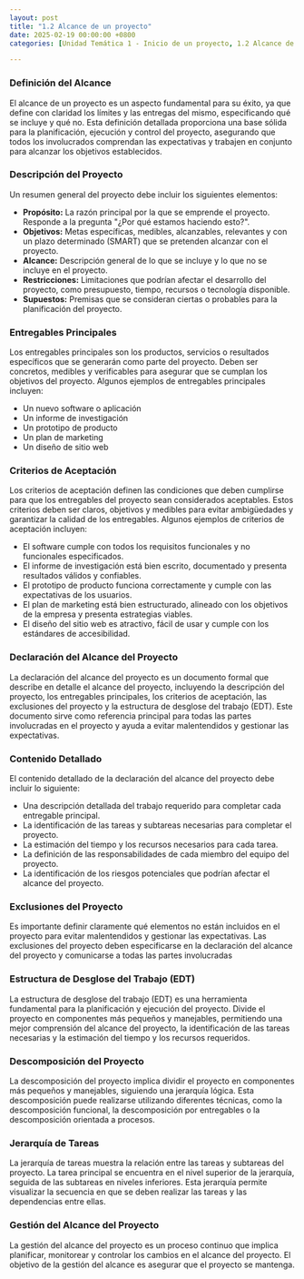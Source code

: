 ```yaml
---
layout: post
title: "1.2 Alcance de un proyecto"
date: 2025-02-19 00:00:00 +0800
categories: [Unidad Temática 1 - Inicio de un proyecto, 1.2 Alcance de un proyecto]

---
```

### Definición del Alcance
El alcance de un proyecto es un aspecto fundamental para su éxito, ya que define con
claridad los límites y las entregas del mismo, especificando qué se incluye y qué no.
Esta definición detallada proporciona una base sólida para la planificación, ejecución
y control del proyecto, asegurando que todos los involucrados comprendan las
expectativas y trabajen en conjunto para alcanzar los objetivos establecidos.

### Descripción del Proyecto
Un resumen general del proyecto debe incluir los siguientes elementos:

- **Propósito:** La razón principal por la que se emprende el proyecto. Responde a
la pregunta "¿Por qué estamos haciendo esto?".
- **Objetivos:** Metas específicas, medibles, alcanzables, relevantes y con un plazo
determinado (SMART) que se pretenden alcanzar con el proyecto.
- **Alcance:** Descripción general de lo que se incluye y lo que no se incluye en el
proyecto.
- **Restricciones:** Limitaciones que podrían afectar el desarrollo del proyecto,
como presupuesto, tiempo, recursos o tecnología disponible.
- **Supuestos:** Premisas que se consideran ciertas o probables para la planificación
del proyecto.

### Entregables Principales
Los entregables principales son los productos, servicios o resultados específicos que
se generarán como parte del proyecto. Deben ser concretos, medibles y verificables
para asegurar que se cumplan los objetivos del proyecto. Algunos ejemplos de
entregables principales incluyen:

- Un nuevo software o aplicación
- Un informe de investigación
- Un prototipo de producto
- Un plan de marketing
- Un diseño de sitio web

### Criterios de Aceptación
Los criterios de aceptación definen las condiciones que deben cumplirse para que los
entregables del proyecto sean considerados aceptables. Estos criterios deben ser
claros, objetivos y medibles para evitar ambigüedades y garantizar la calidad de los
entregables. Algunos ejemplos de criterios de aceptación incluyen:

- El software cumple con todos los requisitos funcionales y no funcionales
especificados.
- El informe de investigación está bien escrito, documentado y presenta
resultados válidos y confiables.
- El prototipo de producto funciona correctamente y cumple con las expectativas
de los usuarios.
- El plan de marketing está bien estructurado, alineado con los objetivos de la
empresa y presenta estrategias viables.
- El diseño del sitio web es atractivo, fácil de usar y cumple con los estándares de
accesibilidad.

### Declaración del Alcance del Proyecto
La declaración del alcance del proyecto es un documento formal que describe en
detalle el alcance del proyecto, incluyendo la descripción del proyecto, los entregables
principales, los criterios de aceptación, las exclusiones del proyecto y la estructura de
desglose del trabajo (EDT). Este documento sirve como referencia principal para todas
las partes involucradas en el proyecto y ayuda a evitar malentendidos y gestionar las
expectativas.

### Contenido Detallado
El contenido detallado de la declaración del alcance del proyecto debe incluir lo
siguiente:

- Una descripción detallada del trabajo requerido para completar cada entregable
principal.
- La identificación de las tareas y subtareas necesarias para completar el
proyecto.
- La estimación del tiempo y los recursos necesarios para cada tarea.
- La definición de las responsabilidades de cada miembro del equipo del
proyecto.
- La identificación de los riesgos potenciales que podrían afectar el alcance del
proyecto.

### Exclusiones del Proyecto
Es importante definir claramente qué elementos no están incluidos en el proyecto para
evitar malentendidos y gestionar las expectativas. Las exclusiones del proyecto deben
especificarse en la declaración del alcance del proyecto y comunicarse a todas las
partes involucradas

### Estructura de Desglose del Trabajo (EDT)
La estructura de desglose del trabajo (EDT) es una herramienta fundamental para la
planificación y ejecución del proyecto. Divide el proyecto en componentes más
pequeños y manejables, permitiendo una mejor comprensión del alcance del proyecto,
la identificación de las tareas necesarias y la estimación del tiempo y los recursos
requeridos.

### Descomposición del Proyecto
La descomposición del proyecto implica dividir el proyecto en componentes más
pequeños y manejables, siguiendo una jerarquía lógica. Esta descomposición puede
realizarse utilizando diferentes técnicas, como la descomposición funcional, la
descomposición por entregables o la descomposición orientada a procesos.

### Jerarquía de Tareas
La jerarquía de tareas muestra la relación entre las tareas y subtareas del proyecto. La
tarea principal se encuentra en el nivel superior de la jerarquía, seguida de las
subtareas en niveles inferiores. Esta jerarquía permite visualizar la secuencia en que
se deben realizar las tareas y las dependencias entre ellas.

### Gestión del Alcance del Proyecto
La gestión del alcance del proyecto es un proceso continuo que implica planificar,
monitorear y controlar los cambios en el alcance del proyecto. El objetivo de la gestión
del alcance es asegurar que el proyecto se mantenga.
